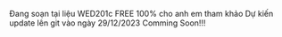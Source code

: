 Đang soạn tại liệu WED201c FREE 100% cho anh em tham khảo
Dự kiến update lên git vào ngày 29/12/2023
Comming Soon!!!

